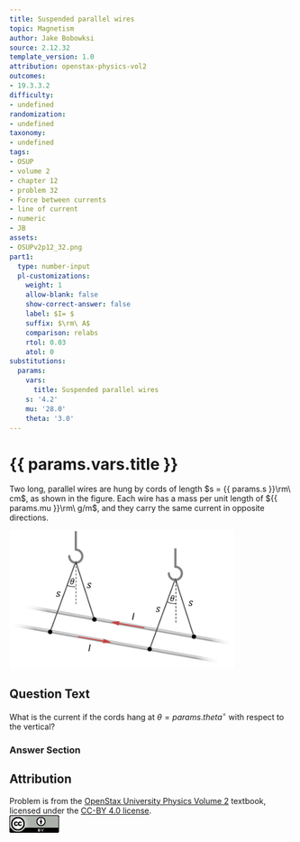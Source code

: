 ```yaml
---
title: Suspended parallel wires
topic: Magnetism
author: Jake Bobowksi
source: 2.12.32
template_version: 1.0
attribution: openstax-physics-vol2
outcomes:
- 19.3.3.2
difficulty:
- undefined
randomization:
- undefined
taxonomy:
- undefined
tags:
- OSUP
- volume 2
- chapter 12
- problem 32
- Force between currents
- line of current
- numeric
- JB
assets:
- OSUPv2p12_32.png
part1:
  type: number-input
  pl-customizations:
    weight: 1
    allow-blank: false
    show-correct-answer: false
    label: $I= $
    suffix: $\rm\ A$
    comparison: relabs
    rtol: 0.03
    atol: 0
substitutions:
  params:
    vars:
      title: Suspended parallel wires
    s: '4.2'
    mu: '28.0'
    theta: '3.0'
---
```

# {{ params.vars.title }}
Two long, parallel wires are hung by cords of length $s = {{ params.s }}\rm\ cm$, as shown in the figure.
Each wire has a mass per unit length of ${{ params.mu }}\rm\ g/m$, and they carry the same current in opposite directions.

<img src="OSUPv2p12_32.png" width=400 alt="Parallel currents suspended by cords">
<p></p>

## Question Text

What is the current if the cords hang at $\theta = {{ params.theta }}^\circ$ with respect to the vertical?

### Answer Section

## Attribution

Problem is from the [OpenStax University Physics Volume 2](https://openstax.org/details/books/university-physics-volume-2) textbook, licensed under the [CC-BY 4.0 license](https://creativecommons.org/licenses/by/4.0/).<br>![Image representing the Creative Commons 4.0 BY license.](https://raw.githubusercontent.com/firasm/bits/master/by.png)